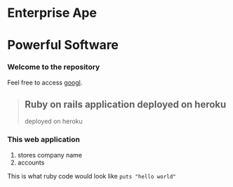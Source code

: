 Enterprise Ape
==============

Powerful Software
=================

### Welcome to the repository

Feel free to access [googl](http://google.com).

> ## Ruby on rails application deployed on heroku
>
> deployed on heroku



### This web application
1. stores company name 
2. accounts

This is what ruby code would look like `puts "hello world"`
